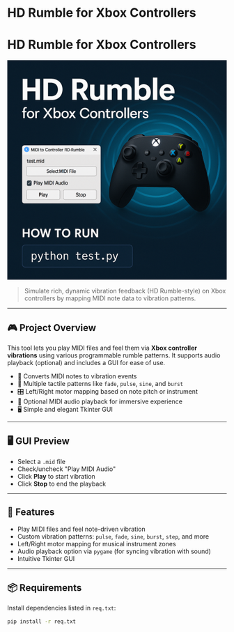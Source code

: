 # HD Rumble for Xbox Controllers

# HD Rumble for Xbox Controllers

![HD Rumble Banner](pic.png)

> Simulate rich, dynamic vibration feedback (HD Rumble-style) on Xbox controllers by mapping MIDI note data to vibration patterns.

---

## 🎮 Project Overview

This tool lets you play MIDI files and feel them via **Xbox controller vibrations** using various programmable rumble patterns. It supports audio playback (optional) and includes a GUI for ease of use.

- 🎼 Converts MIDI notes to vibration events
- 🧠 Multiple tactile patterns like `fade`, `pulse`, `sine`, and `burst`
- 🎛️ Left/Right motor mapping based on note pitch or instrument
- 🎵 Optional MIDI audio playback for immersive experience
- 🖥️ Simple and elegant Tkinter GUI

---

## 🖥️ GUI Preview

- Select a `.mid` file  
- Check/uncheck "Play MIDI Audio"  
- Click **Play** to start vibration  
- Click **Stop** to end the playback  

---

## 🧰 Features

- Play MIDI files and feel note-driven vibration
- Custom vibration patterns: `pulse`, `fade`, `sine`, `burst`, `step`, and more
- Left/Right motor mapping for musical instrument zones
- Audio playback option via `pygame` (for syncing vibration with sound)
- Intuitive Tkinter GUI

---

## 📦 Requirements

Install dependencies listed in `req.txt`:

```bash
pip install -r req.txt
